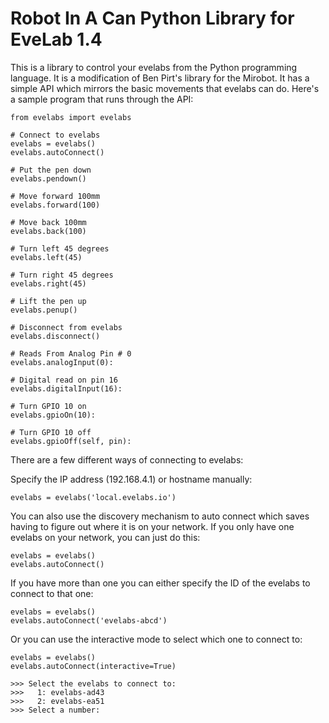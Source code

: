 # Robot In A Can Python Library for EveLab 1.4

This is a library to control your evelabs from the Python programming language. It is a modification of Ben Pirt's library for the Mirobot. It has a simple API which mirrors the basic movements that evelabs can do. Here's a sample program that runs through the API:

    from evelabs import evelabs
    
    # Connect to evelabs
    evelabs = evelabs()
    evelabs.autoConnect()

    # Put the pen down
    evelabs.pendown()

    # Move forward 100mm
    evelabs.forward(100)

    # Move back 100mm
    evelabs.back(100)

    # Turn left 45 degrees
    evelabs.left(45)

    # Turn right 45 degrees
    evelabs.right(45)

    # Lift the pen up
    evelabs.penup()

    # Disconnect from evelabs
    evelabs.disconnect()

    # Reads From Analog Pin # 0
    evelabs.analogInput(0):

    # Digital read on pin 16
    evelabs.digitalInput(16):

    # Turn GPIO 10 on
    evelabs.gpioOn(10):

    # Turn GPIO 10 off
    evelabs.gpioOff(self, pin):

There are a few different ways of connecting to evelabs:

Specify the IP address (192.168.4.1) or hostname manually:

    evelabs = evelabs('local.evelabs.io')

You can also use the discovery mechanism to auto connect which saves having to figure out where it is on your network. If you only have one evelabs on your network, you can just do this:

    evelabs = evelabs()
    evelabs.autoConnect()

If you have more than one you can either specify the ID of the evelabs to connect to that one:

    evelabs = evelabs()
    evelabs.autoConnect('evelabs-abcd')

Or you can use the interactive mode to select which one to connect to:

    evelabs = evelabs()
    evelabs.autoConnect(interactive=True)
    
    >>> Select the evelabs to connect to:
    >>>   1: evelabs-ad43
    >>>   2: evelabs-ea51
    >>> Select a number:
